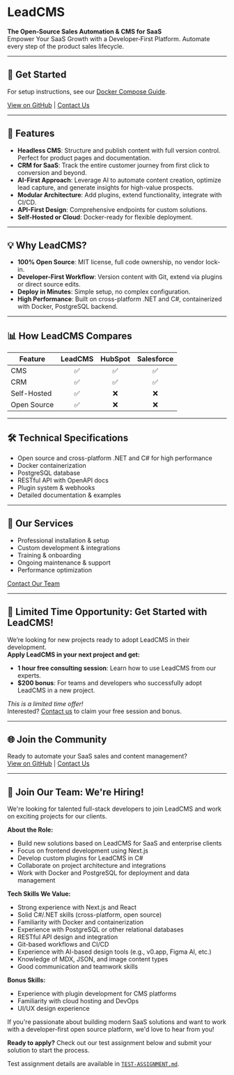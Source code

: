 # LeadCMS

**The Open‑Source Sales Automation & CMS for SaaS**  
Empower Your SaaS Growth with a Developer‑First Platform. Automate every step of the product sales lifecycle.

---

## 🚀 Get Started

For setup instructions, see our [Docker Compose Guide](https://github.com/LeadCMS/leadcms.core/blob/develop/docker-compose/README.md).

[View on GitHub](https://github.com/LeadCMS/leadcms.core) | [Contact Us](https://leadcms.ai/contact-us)

---

## 🧩 Features

- **Headless CMS**: Structure and publish content with full version control. Perfect for product pages and documentation.
- **CRM for SaaS**: Track the entire customer journey from first click to conversion and beyond.
- **AI-First Approach**: Leverage AI to automate content creation, optimize lead capture, and generate insights for high-value prospects.
- **Modular Architecture**: Add plugins, extend functionality, integrate with CI/CD.
- **API-First Design**: Comprehensive endpoints for custom solutions.
- **Self-Hosted or Cloud**: Docker-ready for flexible deployment.

---

## 💡 Why LeadCMS?

- **100% Open Source**: MIT license, full code ownership, no vendor lock-in.
- **Developer-First Workflow**: Version content with Git, extend via plugins or direct source edits.
 - **Deploy in Minutes**: Simple setup, no complex configuration.
- **High Performance**: Built on cross-platform .NET and C#, containerized with Docker, PostgreSQL backend.

---

## 📊 How LeadCMS Compares

| Feature      | LeadCMS | HubSpot | Salesforce |
|--------------|:-------:|:-------:|:----------:|
| CMS          |   ✅    |   ✅    |     ✅     |
| CRM          |   ✅    |   ✅    |     ✅     |
| Self-Hosted  |   ✅    |   ❌    |     ❌     |
| Open Source  |   ✅    |   ❌    |     ❌     |

---

## 🛠️ Technical Specifications

- Open source and cross-platform .NET and C# for high performance
- Docker containerization
- PostgreSQL database
- RESTful API with OpenAPI docs
- Plugin system & webhooks
- Detailed documentation & examples

---

## 🤝 Our Services

- Professional installation & setup
- Custom development & integrations
- Training & onboarding
- Ongoing maintenance & support
- Performance optimization

[Contact Our Team](https://leadcms.ai/contact-us)

---

## 🎉 Limited Time Opportunity: Get Started with LeadCMS!

We’re looking for new projects ready to adopt LeadCMS in their development.  
**Apply LeadCMS in your next project and get:**

- **1 hour free consulting session**: Learn how to use LeadCMS from our experts.
- **$200 bonus**: For teams and developers who successfully adopt LeadCMS in a new project.

_This is a limited time offer!_  
Interested? [Contact us](https://leadcms.ai/contact-us) to claim your free session and bonus.

---

## 🌐 Join the Community

Ready to automate your SaaS sales and content management?  
[View on GitHub](https://github.com/LeadCMS/leadcms.core) | [Contact Us](https://leadcms.ai/contact-us)

---

## 🚦 Join Our Team: We're Hiring!

We're looking for talented full-stack developers to join LeadCMS and work on exciting projects for our clients.

**About the Role:**

- Build new solutions based on LeadCMS for SaaS and enterprise clients
- Focus on frontend development using Next.js
- Develop custom plugins for LeadCMS in C#
- Collaborate on project architecture and integrations
- Work with Docker and PostgreSQL for deployment and data management

**Tech Skills We Value:**

- Strong experience with Next.js and React
- Solid C#/.NET skills (cross-platform, open source)
- Familiarity with Docker and containerization
- Experience with PostgreSQL or other relational databases
- RESTful API design and integration
- Git-based workflows and CI/CD
- Experience with AI-based design tools (e.g., v0.app, Figma AI, etc.)
- Knowledge of MDX, JSON, and image content types
- Good communication and teamwork skills

**Bonus Skills:**
- Experience with plugin development for CMS platforms
- Familiarity with cloud hosting and DevOps
- UI/UX design experience

If you're passionate about building modern SaaS solutions and want to work with a developer-first open source platform, we'd love to hear from you!

**Ready to apply?** Check out our test assignment below and submit your solution to start the process.

Test assignment details are available in [`TEST-ASSIGNMENT.md`](./TEST-ASSIGNMENT.md).